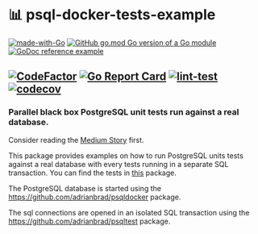 # 📊 psql-docker-tests-example
[![made-with-Go](https://img.shields.io/badge/Made%20with-Go-1f425f.svg)](https://go.dev/)
[![GitHub go.mod Go version of a Go module](https://img.shields.io/github/go-mod/go-version/adrianbrad/psql-docker-tests-example)](https://github.com/adrianbrad/psql-docker-tests-example)
[![GoDoc reference example](https://img.shields.io/badge/godoc-reference-blue.svg)](https://godoc.org/adrianbrad/psql-docker-tests-example)

[![CodeFactor](https://www.codefactor.io/repository/github/adrianbrad/psql-docker-tests-example/badge)](https://www.codefactor.io/repository/github/adrianbrad/psql-docker-tests-example)
[![Go Report Card](https://goreportcard.com/badge/github.com/adrianbrad/psql-docker-tests-example)](https://goreportcard.com/report/github.com/adrianbrad/psql-docker-tests-example)
[![lint-test](https://github.com/adrianbrad/psql-docker-tests-example/workflows/lint-test/badge.svg)](https://github.com/adrianbrad/psql-docker-tests-example/actions?query=workflow%3Alint-test)
[![codecov](https://codecov.io/gh/adrianbrad/psql-docker-tests-example/branch/main/graph/badge.svg)](https://codecov.io/gh/adrianbrad/psql-docker-tests-example)
---
### Parallel black box PostgreSQL unit tests run against a real database.

Consider reading the [Medium Story](https://medium.com/alva-labs/building-microapps-with-grpc-web-64b7cdf50313) first.


This package provides examples on how to run PostgreSQL units tests against a real database
with every tests running in a separate SQL transaction. You can find the tests in [this](https://github.com/adrianbrad/psql-docker-tests-example/tree/main/internal/psql) package.

The PostgreSQL database is started using the https://github.com/adrianbrad/psqldocker package.

The sql connections are opened in an isolated SQL transaction using the https://github.com/adrianbrad/psqltest package.